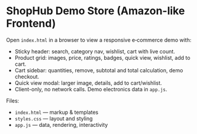 # ShopHub Demo Store (Amazon-like Frontend)

Open `index.html` in a browser to view a responsive e‑commerce demo with:

- Sticky header: search, category nav, wishlist, cart with live count.
- Product grid: images, price, ratings, badges, quick view, wishlist, add to cart.
- Cart sidebar: quantities, remove, subtotal and total calculation, demo checkout.
- Quick view modal: larger image, details, add to cart/wishlist.
- Client-only, no network calls. Demo electronics data in `app.js`.

Files:
- `index.html` — markup & templates
- `styles.css` — layout and styling
- `app.js` — data, rendering, interactivity